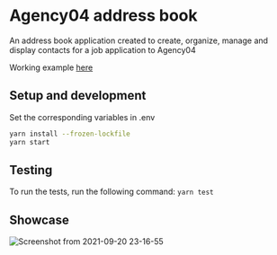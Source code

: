 # Agency04 address book

An address book application created to create, organize, manage and display contacts for a job application to Agency04

Working example [here](https://ag04-address-book.herokuapp.com/)

## Setup and development

Set the corresponding variables in .env

```sh
yarn install --frozen-lockfile
yarn start
```

## Testing

To run the tests, run the following command:
`yarn test`

## Showcase

![Screenshot from 2021-09-20 23-16-55](https://user-images.githubusercontent.com/14859262/134077079-e69d814c-1b04-4af0-bddf-ae6188b07bbc.png)
